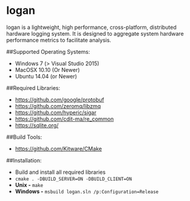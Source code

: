 # logan
logan is a lightweight, high performance, cross-platform, distributed hardware logging system. It is designed to aggregate system hardware performance metrics to facilitate analysis.

##Supported Operating Systems:
* Windows 7 (> Visual Studio 2015)
* MacOSX 10.10 (Or Newer)
* Ubuntu 14.04 (or Newer)

##Required Libraries:
* https://github.com/google/protobuf
* https://github.com/zeromq/libzmq
* https://github.com/hyperic/sigar
* https://github.com/cdit-ma/re_common
* https://sqlite.org/

##Build Tools:
* https://github.com/Kitware/CMake

##Installation:
* Build and install all required libraries
* ``cmake . -DBUILD_SERVER=ON -DBUILD_CLIENT=ON``
* **Unix -** ``make``
* **Windows -** ``msbuild logan.sln /p:Configuration=Release``





